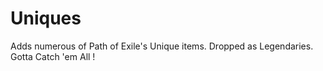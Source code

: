# Uniques
Adds numerous of Path of Exile's Unique items. Dropped as Legendaries. Gotta Catch 'em All !
